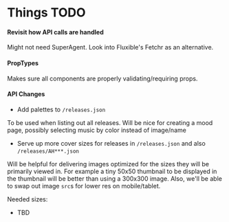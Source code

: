 # Things TODO

#### Revisit how API calls are handled

Might not need SuperAgent. Look into Fluxible's Fetchr as an alternative.

#### PropTypes

Makes sure all components are properly validating/requiring props.

#### API Changes

- Add palettes to `/releases.json`

To be used when listing out all releases. Will be nice for creating a mood page, possibly selecting music by color instead of image/name

- Serve up more cover sizes for releases in `/releases.json` and also `/releases/AH***.json`

Will be helpful for delivering images optimized for the sizes they will be primarily viewed in. For example a tiny 50x50 thumbnail to be displayed in the thumbnail will be better than using a 300x300 image. Also, we'll be able to swap out image `src`s for lower res on mobile/tablet.

Needed sizes:

- TBD

